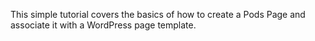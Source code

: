 <script>
{
    "title": "How To Create A Pods Page",
    "excerpt": "This simple tutorial covers the basics of how to create a Pods Page and associate it with a WordPress page template.",
    "author": "mastef",
    "link": "http://blog.stefanxo.com/2014/02/how-to-create-a-pods-page/",
    "termSlugs": {
        "tutorial_type": [
            "advanced", "using-pods-pages"
        ]
    },
    "customFields: [
    {"key":"_yoast_wpseo_title", "value": "How To Create A Pods Page - Pods Framework"},
    {"key":"_yoast_wpseo_metadesc", "value": "How to create a Pods Page and associate it with a WordPress page template."}
    ]
}
</script>
This simple tutorial covers the basics of how to create a Pods Page and associate it with a WordPress page template.
